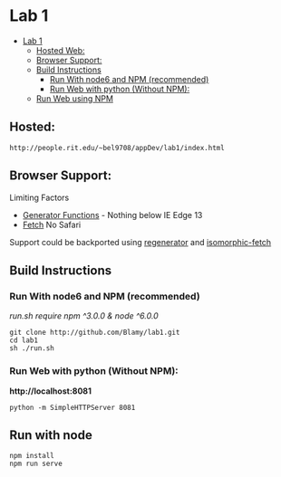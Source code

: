 # Lab 1
<!-- TOC depthFrom:1 depthTo:6 withLinks:1 updateOnSave:1 orderedList:0 -->

- [Lab 1](#lab-1)
	- [Hosted Web:](#hosted-web)
	- [Browser Support:](#browser-support)
	- [Build Instructions](#build-instructions)
		- [Run With node6 and NPM (recommended)](#run-with-node6-and-npm-recommended)
		- [Run Web with python (Without NPM):](#run-web-with-python-without-npm)
	- [Run Web using NPM](#run-web-using-npm)

<!-- /TOC -->
## Hosted:
`http://people.rit.edu/~bel9708/appDev/lab1/index.html`

## Browser Support:
Limiting Factors
- [Generator Functions](https://developer.mozilla.org/en-US/docs/Web/JavaScript/Reference/Statements/function) - Nothing below IE Edge 13
- [Fetch](http://caniuse.com/#feat=fetch) No Safari

Support could be backported using [regenerator](https://facebook.github.io/regenerator/) and [isomorphic-fetch](https://github.com/matthew-andrews/isomorphic-fetch)

## Build Instructions
### Run With node6 and NPM (recommended)
*run.sh require npm ^3.0.0 &  node ^6.0.0*
```
git clone http://github.com/Blamy/lab1.git
cd lab1
sh ./run.sh
```
### Run Web with python (Without NPM):
**http://localhost:8081**
```
python -m SimpleHTTPServer 8081
```

## Run with node
```
npm install
npm run serve
```
